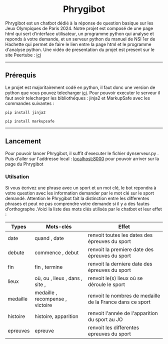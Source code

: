 <h1 align=center>Phrygibot</h1>

<p>
  Phrygibot est un chatbot dédié à la réponse de question basique sur les Jeux Olympiques de Paris 2024. Notre projet est composé de une page html qui sert d'interface utilisateur, un programme python qui analyse et reponds à votre demande, et un serveur python du manuel de NSI 1er de Hachette qui permet de faire le lien entre la page html et le programme d'analyse python. Une vidéo de presentation du projet est present sur le site Peertube : <a href="">ici</a>
</p>

----

<h2>Prérequis</h2>

<p>
  Le projet est majoritairement codé en python, il faut donc une version de python que vous pouvez telecharger <a href="https://www.python.org/downloads/">ici</a>. Pour pouvoir executer le serveur il faut avoir telecharger les bibliothéques : jinja2 et MarkupSafe avec les commandes suivantes : 
</p>

```
pip install jinja2
```
```
pip install markupsafe
```

----

<h2>Lancement</h2>

<p>
  Pour pouvoir lancer Phrygibot, il suffit d'executer le fichier dynserveur.py . Puis d'aller sur l'addresse local : <a href='[localhost:8000](http://localhost:8000/)'>localhost:8000</a> pour pouvoir arriver sur la page du Phrygibot 
</p>

<h3>Utilsation</h3>

Si vous écrivez une phrase avec un sport et un mot clé, le bot repondra à votre question avec les information demander par le mot clé sur le sport demandé. Attention le Phrygibot fait la distinction entre les differentes phrases et peut ne pas comprendre votre demande si il y a des fautes d'orthographe .Voici la liste des mots clés utilisés par le chatbot et leur effet : 

| Types                        | Mots-clés                                                                                      |Effet                                                     |
| ---------------------------- | ---------------------------------------------------------------------------------------------- |----------------------------------------------------------|
| date                         | quand , date                                                                                   | renvoit toutes les dates des épreuves du sport           |
| debute                       | commence , debut                                                                               | renvoit la premiere date des épreuves du sport           |
| fin                          | fin , termine                                                                                  | renvoit la derniere date des épreuves du sport           |
| lieux                        | où, ou , lieux , dans , site ,                                                                 | renvoit le(s) lieux où se déroule le sport               |
| medaille                     | medaille , recompense , victoire                                                               | renvoit le nombres de medaille de la France dans ce sport|
| histoire                     | histoire, apparition                                                                           | renvoit l'année de l'apparition du sport au JO           |
| epreuves                     | epreuve                                                                                        | renvoit les differentes epreuves du sport                |
